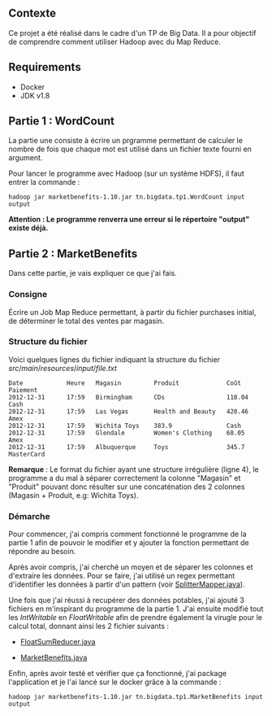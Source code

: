 ## Contexte

Ce projet a été réalisé dans le cadre d'un TP de Big Data. Il a pour objectif de comprendre comment utiliser Hadoop avec du Map Reduce.

## Requirements

- Docker
- JDK v1.8

## Partie 1 : WordCount

La partie une consiste à écrire un prgramme permettant de calculer le nombre de fois que chaque mot est utilisé dans un fichier texte fourni en argument.

Pour lancer le programme avec Hadoop (sur un système HDFS), il faut entrer la commande : 
```
hadoop jar marketbenefits-1.10.jar tn.bigdata.tp1.WordCount input output
```

**Attention : Le programme renverra une erreur si le répertoire "output" existe déjà.**

## Partie 2 : MarketBenefits

Dans cette partie, je vais expliquer ce que j'ai fais.

### Consigne 
Écrire un Job Map Reduce permettant, à partir du fichier purchases initial, de déterminer le total des ventes par magasin.

### Structure du fichier

Voici quelques lignes du fichier indiquant la structure du fichier $src/main/resources/input/file.txt$

```
Date            Heure   Magasin         Produit             Coût    Paiement
2012-12-31      17:59   Birmingham      CDs                 118.04  Cash
2012-12-31      17:59   Las Vegas       Health and Beauty   420.46  Amex
2012-12-31      17:59   Wichita Toys    383.9               Cash
2012-12-31      17:59   Glendale        Women's Clothing    68.05   Amex
2012-12-31      17:59   Albuquerque     Toys                345.7   MasterCard
```

**Remarque** : Le format du fichier ayant une structure irrégulière (ligne 4), le programme a du mal à séparer correctement la colonne "Magasin" et "Produit" pouvant donc résulter sur une concaténation des 2 colonnes (Magasin + Produit, e.g: Wichita Toys).

### Démarche

Pour commencer, j'ai compris comment fonctionné le programme de la partie 1 afin de pouvoir le modifier et y ajouter la fonction permettant de répondre au besoin.

Après avoir compris, j'ai cherché un moyen et de séparer les colonnes et d'extraire les données. Pour se faire, j'ai utilisé un regex permettant d'identifier les données à partir d'un pattern (voir [SplitterMapper.java](https://github.com/Rehan-Ali-Mahomed/hadoop-mapreduce-workcount/tree/main/src/main/java/tn/bigdata/tp1/marketbenefits/SplitterMapper.java)).

Une fois que j'ai réussi à recupérer des données potables, j'ai ajouté 3 fichiers en m'inspirant du programme de la partie 1. J'ai ensuite modifié tout les *IntWritable* en *FloatWritable* afin de prendre également la virugle pour le calcul total, donnant ainsi les 2 fichier suivants :

- [FloatSumReducer.java](https://github.com/Rehan-Ali-Mahomed/hadoop-mapreduce-workcount/tree/main/src/main/java/tn/bigdata/tp1/marketbenefits/FloatSumReducer.java)

- [MarketBenefits.java](https://github.com/Rehan-Ali-Mahomed/hadoop-mapreduce-workcount/tree/main/src/main/java/tn/bigdata/tp1/MarketBenefits.java)

Enfin, après avoir testé et vérifier que ça fonctionné, j'ai package l'application et je l'ai lancé sur le docker grâce à la commande :
```
hadoop jar marketbenefits-1.10.jar tn.bigdata.tp1.MarketBenefits input output
```
